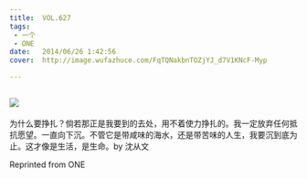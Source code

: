```yaml
---
title:	VOL.627
tags:
 - 一个
 - ONE
date:	2014/06/26 1:42:56
cover:	http://image.wufazhuce.com/FqTQNakbnTOZjYJ_d7V1KNcF-Myp

---
```

![](http://image.wufazhuce.com/FqTQNakbnTOZjYJ_d7V1KNcF-Myp)
---

为什么要挣扎？倘若那正是我要到的去处，用不着使力挣扎的。我一定放弃任何抵抗愿望。一直向下沉。不管它是带咸味的海水，还是带苦味的人生，我要沉到底为止。这才像是生活，是生命。by 沈从文
 
Reprinted from ONE
